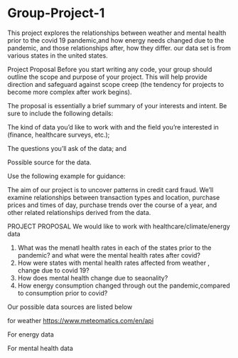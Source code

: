 # Group-Project-1
This project explores the relationships between weather and mental health prior to the covid 19 pandemic,and how energy needs changed due to the pandemic, and those relationships after, how they differ. our data set is from various states in the united states.

Project Proposal
Before you start writing any code, your group should outline the scope and purpose of your project. This will help provide direction and safeguard against scope creep (the tendency for projects to become more complex after work begins).

The proposal is essentially a brief summary of your interests and intent. Be sure to include the following details:

The kind of data you’d like to work with and the field you’re interested in (finance, healthcare surveys, etc.);

The questions you’ll ask of the data; and

Possible source for the data.

Use the following example for guidance:

The aim of our project is to uncover patterns in credit card fraud. We’ll examine relationships between transaction types and location, purchase prices and times of day, purchase trends over the course of a year, and other related relationships derived from the data.

PROJECT PROPOSAL
We would like to work with healthcare/climate/energy data 
1) What was the menatl health rates in each of the states prior to the pandemic? and what were the mental health rates after covid?
2) How were states with mental health rates affected from weather , change due to covid 19?
3) How does mental health change due to seaonality?
4) How energy consumption changed through out the pandemic,compared to consumption prior to covid?

Our possible data sources are listed below

for weather
https://www.meteomatics.com/en/api

For energy data

For mental health data




